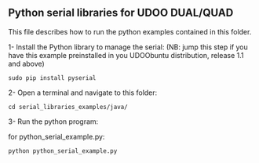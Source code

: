 Python serial libraries for UDOO DUAL/QUAD
------------

This file describes how to run the python examples contained in this folder.

1- Install the Python library to manage the serial:
(NB: jump this step if you have this example preinstalled in you UDOObuntu distribution, release 1.1 and above)

    sudo pip install pyserial

2- Open a terminal and navigate to this folder:

    cd serial_libraries_examples/java/

3- Run the python program:

for python_serial_example.py:

    python python_serial_example.py